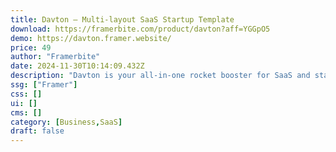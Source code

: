```yaml
---
title: Davton — Multi-layout SaaS Startup Template
download: https://framerbite.com/product/davton?aff=YGGpO5
demo: https://davton.framer.website/
price: 49
author: "Framerbite"
date: 2024-11-30T10:14:09.432Z
description: "Davton is your all-in-one rocket booster for SaaS and startup success! With 16+ complete, ready-to-use pages, this Framer template is the ultimate choice. Tailored specifically for SaaS and startups, Davton offers multiple CMS support and an advanced form builder, ensuring you're equipped for the journey ahead."
ssg: ["Framer"]
css: []
ui: []
cms: []
category: [Business,SaaS]
draft: false
---
```

